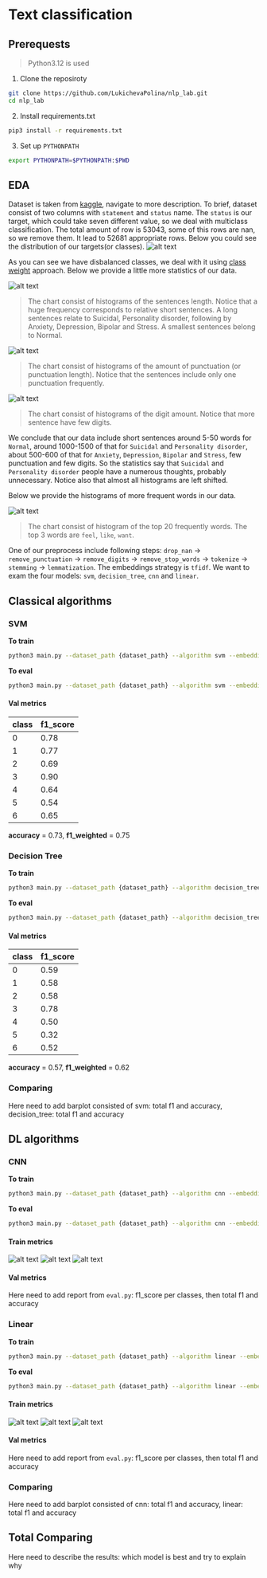 # Text classification

## Prerequests
> Python3.12 is used

1. Clone the reposiroty
```bash
git clone https://github.com/LukichevaPolina/nlp_lab.git
cd nlp_lab
```

2. Install requirements.txt
```bash
pip3 install -r requirements.txt
```

3. Set up `PYTHONPATH`
```bash
export PYTHONPATH=$PYTHONPATH:$PWD
```

## EDA
Dataset is taken from [kaggle](https://www.kaggle.com/datasets/suchintikasarkar/sentiment-analysis-for-mental-health/data), navigate to more description. To brief, dataset consist of two columns with `statement` and `status` name. The `status` is our target, which could take seven different value, so we deal with multiclass classification. The total amount of row is 53043, some of this rows are nan, so we remove them. It lead to 52681 appropriate rows. Below you could see the distribution of our targets(or classes).
![alt text](./graphs/class_distribution.png)

As you can see we have disbalanced classes, we deal with it using [class weight](https://scikit-learn.org/stable/modules/generated/sklearn.utils.class_weight.compute_class_weight.html) approach. Below we provide a little more statistics of our data.

![alt text](./graphs/class_features_distribution_length.png)
> The chart consist of histograms of the sentences length. Notice that a huge frequency corresponds to relative short sentences. A long sentences relate to Suicidal, Personality disorder, following by Anxiety, Depression, Bipolar and Stress. A smallest sentences belong to Normal.

![alt text](./graphs/class_features_distribution_punctuation_length.png)
> The chart consist of histograms of the amount of punctuation (or punctuation length). Notice that the sentences include only one punctuation frequently.

![alt text](./graphs/class_features_distribution_digit_length.png)
> The chart consist of histograms of the digit amount. Notice that more sentence have few digits.

We conclude that our data include short sentences around 5-50 words for `Normal`, around 1000-1500 of that for `Suicidal` and `Personality disorder`, about 500-600 of that for `Anxiety`, `Depression`, `Bipolar` and `Stress`, few punctuation and few digits. So the statistics say that `Suicidal` and `Personality disorder` people have a numerous thoughts, probably unnecessary. Notice also that almost all histograms are left shifted. 

Below we provide the histograms of more frequent words in our data.

![alt text](./graphs/data_info.png)
> The chart consist of histogram of the top 20 frequently words. The top 3 words are `feel`, `like`, `want`.

One of our preprocess include following steps: `drop_nan` -> `remove_punctuation` -> `remove_digits` -> `remove_stop_words` -> `tokenize` -> `stemming` -> `lemmatization`. The embeddings strategy is `tfidf`. We want to exam the four models: `svm`, `decision_tree`, `cnn` and `linear`.

## Classical algorithms
### SVM
**To train**
```bash
python3 main.py --dataset_path {dataset_path} --algorithm svm --embeddigns tfidf --class_balancer class_weight --preprocessor remove_all --mode train
```

**To eval**
```bash
python3 main.py --dataset_path {dataset_path} --algorithm svm --embeddigns tfidf --class_balancer class_weight --preprocessor remove_all --mode eval
```

#### Val metrics
| class | f1_score |
| ----- | -------- |
| 0     | 0.78     |
| 1     | 0.77     |
| 2     | 0.69     |
| 3     | 0.90     |
| 4     | 0.64     |
| 5     | 0.54     |
| 6     | 0.65     |

**accuracy** = 0.73, **f1_weighted** = 0.75

### Decision Tree

**To train**
```bash
python3 main.py --dataset_path {dataset_path} --algorithm decision_tree --embeddigns tfidf --class_balancer class_weight --preprocessor remove_all --mode train
```

**To eval**
```bash
python3 main.py --dataset_path {dataset_path} --algorithm decision_tree --embeddigns tfidf --class_balancer class_weight --preprocessor remove_all --mode eval
```

#### Val metrics
| class | f1_score |
| ----- | -------- |
| 0     | 0.59     |
| 1     | 0.58     |
| 2     | 0.58     |
| 3     | 0.78     |
| 4     | 0.50     |
| 5     | 0.32     |
| 6     | 0.52     |

**accuracy** = 0.57, **f1_weighted** = 0.62

### Comparing
Here need to add barplot consisted of svm: total f1 and accuracy, decision_tree: total f1 and accuracy

## DL algorithms
### CNN
**To train**
```bash
python3 main.py --dataset_path {dataset_path} --algorithm cnn --embeddigns tfidf --class_balancer class_weight --preprocessor remove_all --mode train
```

**To eval**
```bash
python3 main.py --dataset_path {dataset_path} --algorithm cnn --embeddigns tfidf --class_balancer class_weight --preprocessor remove_all --mode eval
```

#### Train metrics
![alt text](./graphs/cnn_learning_curve.png) ![alt text](./graphs/cnn_accuracy_curve.png) ![alt text](./graphs/cnn_f1_curve.png)

#### Val metrics
Here need to add report from `eval.py`: f1_score per classes, then total f1 and accuracy

### Linear
**To train**
```bash
python3 main.py --dataset_path {dataset_path} --algorithm linear --embeddigns tfidf --class_balancer class_weight --preprocessor remove_all --mode train
```

**To eval**
```bash
python3 main.py --dataset_path {dataset_path} --algorithm linear --embeddigns tfidf --class_balancer class_weight --preprocessor remove_all --mode eval
```

#### Train metrics
![alt text](./graphs/linear_learning_curve.png) ![alt text](./graphs/linear_accuracy_curve.png) ![alt text](./graphs/linear_f1_curve.png)

#### Val metrics
Here need to add report from `eval.py`: f1_score per classes, then total f1 and accuracy

### Comparing
Here need to add barplot consisted of cnn: total f1 and accuracy, linear: total f1 and accuracy

## Total Comparing
Here need to describe the results: which model is best and try to explain why